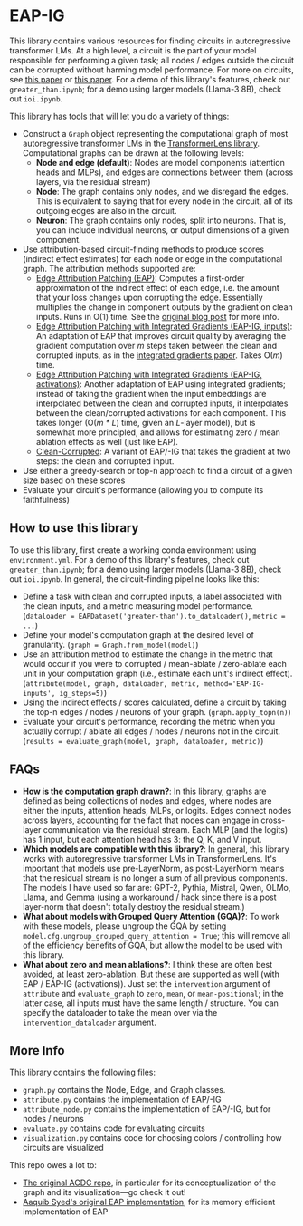 # EAP-IG
This library contains various resources for finding circuits in autoregressive transformer LMs. At a high level, a circuit is the part of your model responsible for performing a given task; all nodes / edges outside the circuit can be corrupted without harming model performance. For more on circuits, see [this paper](https://arxiv.org/abs/2403.17806 ) or [this paper](https://arxiv.org/abs/2403.19647). For a demo of this library's features, check out `greater_than.ipynb`; for a demo using larger models (Llama-3 8B), check out `ioi.ipynb`.

This library has tools that will let you do a variety of things:
- Construct a `Graph` object representing the computational graph of most autoregressive transformer LMs in the [TransformerLens library](https://github.com/TransformerLensOrg/TransformerLens). Computational graphs can be drawn at the following levels:
    - **Node and edge (default)**: Nodes are model components (attention heads and MLPs), and edges are connections between them (across layers, via the residual stream)
    - **Node**: The graph contains only nodes, and we disregard the edges. This is equivalent to saying that for every node in the circuit, all of its outgoing edges are also in the circuit.
    - **Neuron**: The graph contains only nodes, split into neurons. That is, you can include individual neurons, or output dimensions of a given component. 
- Use attribution-based circuit-finding methods to produce scores (indirect effect estimates) for each node or edge in the computational graph. The attribution methods supported are:
    - [Edge Attribution Patching (EAP)](https://arxiv.org/abs/1703.01365): Computes a first-order approximation of the indirect effect of each edge, i.e. the amount that your loss changes upon corrupting the edge. Essentially multiplies the change in component outputs by the gradient on clean inputs. Runs in O(1) time. See the [original blog post](https://www.neelnanda.io/mechanistic-interpretability/attribution-patching) for more info.
    - [Edge Attribution Patching with Integrated Gradients (EAP-IG, inputs)](https://arxiv.org/abs/2403.17806): An adaptation of EAP that improves circuit quality by averaging the gradient computation over *m* steps taken between the clean and corrupted inputs, as in the [integrated gradients paper](https://arxiv.org/abs/1703.01365). Takes O(*m*) time.
    - [Edge Attribution Patching with Integrated Gradients (EAP-IG, activations)](): Another adaptation of EAP using integrated gradients; instead of taking the gradient when the input embeddings are interpolated between the clean and corrupted inputs, it interpolates between the clean/corrupted activations for each component. This takes longer (O(*m * L*) time, given an *L*-layer model), but is somewhat more principled, and allows for estimating zero / mean ablation effects as well (just like EAP).
    - [Clean-Corrupted](https://arxiv.org/abs/2403.17806): A variant of EAP/-IG that takes the gradient at two steps: the clean and corrupted input.
- Use either a greedy-search or top-n approach to find a circuit of a given size based on these scores
- Evaluate your circuit's performance (allowing you to compute its faithfulness)

## How to use this library
To use this library, first create a working conda environment using `environment.yml`. For a demo of this library's features, check out `greater_than.ipynb`; for a demo using larger models (Llama-3 8B), check out `ioi.ipynb`. In general, the circuit-finding pipeline looks like this:
- Define a task with clean and corrupted inputs, a label associated with the clean inputs, and a metric measuring model performance. (`dataloader = EAPDataset('greater-than').to_dataloader()`, `metric = ...`)
- Define your model's computation graph at the desired level of granularity. (`graph = Graph.from_model(model)`)
- Use an attribution method to estimate the change in the metric that would occur if you were to corrupted / mean-ablate / zero-ablate each unit in your computation graph (i.e., estimate each unit's indirect effect). (`attribute(model, graph, dataloader, metric, method='EAP-IG-inputs', ig_steps=5)`)
- Using the indirect effects / scores calculated, define a circuit by taking the top-n edges / nodes / neurons of your graph. (`graph.apply_topn(n)`)
- Evaluate your circuit's performance, recording the metric when you actually corrupt / ablate all edges / nodes / neurons not in the circuit. (`results = evaluate_graph(model, graph, dataloader, metric)`)

## FAQs
- **How is the computation graph drawn?**: In this library, graphs are defined as being collections of nodes and edges, where nodes are either the inputs, attention heads, MLPs, or logits. Edges connect nodes across layers, accounting for the fact that nodes can engage in cross-layer communication via the residual stream. Each MLP (and the logits) has 1 input, but each attention head has 3: the Q, K, and V input.
- **Which models are compatible with this library?**: In general, this library works with autoregressive transformer LMs in TransformerLens. It's important that models use pre-LayerNorm, as post-LayerNorm means that the residual stream is no longer a sum of all previous components. The models I have used so far are: GPT-2, Pythia, Mistral, Qwen, OLMo, Llama, and Gemma (using a workaround / hack since there is a post layer-norm that doesn't totally destroy the residual stream.)
- **What about models with Grouped Query Attention (GQA)?**: To work with these models, please ungroup the GQA by setting `model.cfg.ungroup_grouped_query_attention = True`; this will remove all of the efficiency benefits of GQA, but allow the model to be used with this library.
- **What about zero and mean ablations?**: I think these are often best avoided, at least zero-ablation. But these are supported as well (with EAP / EAP-IG (activations)). Just set the `intervention` argument of `attribute` and `evaluate_graph` to `zero`, `mean`, or `mean-positional`; in the latter case, all inputs must have the same length / structure. You can specify the dataloader to take the mean over via the `intervention_dataloader` argument.

## More Info
This library contains the following files:
- `graph.py` contains the Node, Edge, and Graph classes.
- `attribute.py` contains the implementation of EAP/-IG
- `attribute_node.py` contains the implementation of EAP/-IG, but for nodes / neurons
- `evaluate.py` contains code for evaluating circuits
- `visualization.py` contains code for choosing colors / controlling how circuits are visualized

This repo owes a lot to:
- [The original ACDC repo](https://github.com/ArthurConmy/Automatic-Circuit-Discovery), in particular for its conceptualization of the graph and its visualization—go check it out!
- [Aaquib Syed's original EAP implementation](https://github.com/Aaquib111/edge-attribution-patching/tree/minimal-implementation), for its memory efficient implementation of EAP